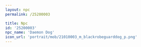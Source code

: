 ```yaml
---
layout: npc
permalink: /25200003

title: Npc
id: '25200003'
npc_name: 'Daemon Dog'
icon_url: 'portrait/mob/21010003_m_blackrobeguarddog_p.png'
---
```

